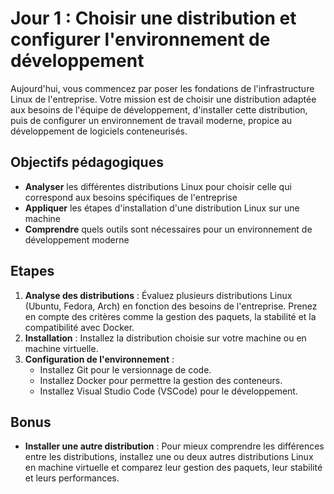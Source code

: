 # Jour 1 : Choisir une distribution et configurer l'environnement de développement

Aujourd'hui, vous commencez par poser les fondations de l'infrastructure Linux de l'entreprise. Votre mission est de choisir une distribution adaptée aux besoins de l'équipe de développement, d'installer cette distribution, puis de configurer un environnement de travail moderne, propice au développement de logiciels conteneurisés.

## Objectifs pédagogiques

- **Analyser** les différentes distributions Linux pour choisir celle qui correspond aux besoins spécifiques de l'entreprise
- **Appliquer** les étapes d'installation d'une distribution Linux sur une machine
- **Comprendre** quels outils sont nécessaires pour un environnement de développement moderne

## Etapes

1. **Analyse des distributions** : Évaluez plusieurs distributions Linux (Ubuntu, Fedora, Arch) en fonction des besoins de l'entreprise. Prenez en compte des critères comme la gestion des paquets, la stabilité et la compatibilité avec Docker.
2. **Installation** : Installez la distribution choisie sur votre machine ou en machine virtuelle.
3. **Configuration de l'environnement** :
   - Installez Git pour le versionnage de code.
   - Installez Docker pour permettre la gestion des conteneurs.
   - Installez Visual Studio Code (VSCode) pour le développement.

## Bonus

- **Installer une autre distribution** : Pour mieux comprendre les différences entre les distributions, installez une ou deux autres distributions Linux en machine virtuelle et comparez leur gestion des paquets, leur stabilité et leurs performances.
